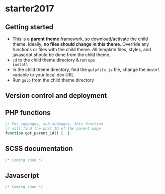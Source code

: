 # starter2017

## Getting started
- This is a <strong>parent theme</strong> framework, so download/activate the child theme. Ideally, <strong>no files should change in this theme</strong>. Override any functions or files with the child theme. All template files, styles, and javascript should be done from the child theme.
- <code>cd</code> to the child theme directory & run <code>npm install</code>
- In the child theme directory, find the <code>gulpfile.js</code> file, change the <code>devUrl</code> variable to your local dev URL
- Run <code>gulp</code> from the child theme directory

## Version control and deployment

## PHP functions

```php 
// For subpages, sub-subpages, this function
// will find the post ID of the parent page
function get_parent_id() {  }
```

## SCSS documentation
```scss
/* Coming soon */
```

## Javascript
```js
/* Coming soon */
```

